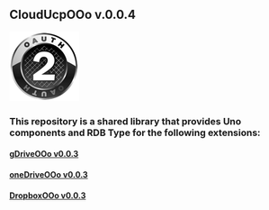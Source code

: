 ## CloudUcpOOo v.0.0.4

![CloudUcpOOo screenshot](CloudUcp.png)

### This repository is a shared library that provides Uno components and RDB Type for the following extensions:

#### [gDriveOOo v0.0.3](https://github.com/prrvchr/gDriveOOo/raw/master/gDriveOOo.oxt)

#### [oneDriveOOo v0.0.3](https://github.com/prrvchr/oneDriveOOo/raw/master/oneDriveOOo.oxt)

#### [DropboxOOo v0.0.3](https://github.com/prrvchr/DropboxOOo/raw/master/DropboxOOo.oxt)
